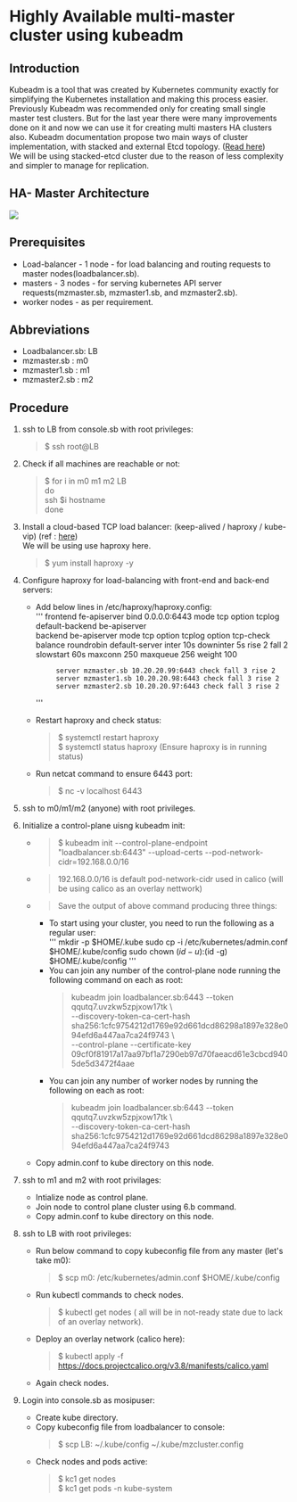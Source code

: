 # Highly Available multi-master cluster using kubeadm

## Introduction

Kubeadm is a tool that was created by Kubernetes community exactly for simplifying the Kubernetes installation and making this process easier. Previously Kubeadm was recommended only for creating small single master test clusters. But for the last year there were many improvements done on it and now we can use it for creating multi masters HA clusters also. Kubeadm documentation propose two main ways of cluster implementation, with stacked and external Etcd topology. ([Read here](https://kubernetes.io/docs/setup/production-environment/tools/kubeadm/ha-topology/))  
We will be using stacked-etcd cluster due to the reason of less complexity and simpler to manage for replication.

## HA- Master Architecture

![](https://d33wubrfki0l68.cloudfront.net/d1411cded83856552f37911eb4522d9887ca4e83/b94b2/images/kubeadm/kubeadm-ha-topology-stacked-etcd.svg)

## Prerequisites

- Load-balancer - 1 node - for load balancing and routing requests to master nodes(loadbalancer.sb).  
- masters - 3 nodes - for serving kubernetes API server requests(mzmaster.sb, mzmaster1.sb, and mzmaster2.sb).    
- worker nodes - as per requirement.  

## Abbreviations

- Loadbalancer.sb: LB
- mzmaster.sb : m0
- mzmaster1.sb : m1
- mzmaster2.sb : m2

## Procedure

1. ssh to LB from console.sb with root privileges:  
	> $ ssh root@LB  
2. Check if all machines are reachable or not:    
	> $ for i in m0 m1 m2 LB  
	> do  
	> ssh $i hostname  
	> done  
	
3. Install a cloud-based TCP load balancer: (keep-alived / haproxy / kube-vip) (ref : [here](https://github.com/kubernetes/kubeadm/blob/master/docs/ha-considerations.md))  
   We will be using use haproxy here.  
	> $ yum install haproxy -y

4. Configure haproxy for load-balancing with front-end and back-end servers:  
	- Add below lines in /etc/haproxy/haproxy.config:  
		'''
		frontend fe-apiserver
	      	   bind 0.0.0.0:6443
	  	   mode tcp
   	   	   option tcplog
   	   	   default-backend be-apiserver  
		   backend be-apiserver
		       mode tcp
		       option tcplog
		       option tcp-check
		       balance roundrobin
		       default-server inter 10s downinter 5s rise 2 fall 2 slowstart 60s maxconn 250 maxqueue 256 weight 100

		       server mzmaster.sb 10.20.20.99:6443 check fall 3 rise 2
		       server mzmaster1.sb 10.20.20.98:6443 check fall 3 rise 2
		       server mzmaster2.sb 10.20.20.97:6443 check fall 3 rise 2  
		'''    

	- Restart haproxy and check status:  
		> $ systemctl restart haproxy  
		> $ systemctl status haproxy (Ensure haproxy is in running status)  
	- Run netcat command to ensure 6443 port:  
		> $ nc -v localhost 6443  

5. ssh to m0/m1/m2 (anyone) with root privileges.  
6. Initialize a control-plane uisng kubeadm init:  
	- > $ kubeadm init --control-plane-endpoint "loadbalancer.sb:6443" --upload-certs --pod-network-cidr=192.168.0.0/16  
	- > 192.168.0.0/16 is default pod-network-cidr used in calico (will be using calico as an overlay nettwork)  
	- > Save the output of above command producing three things:
	  - To start using your cluster, you need to run the following as a regular user:  
	  '''
	          mkdir -p $HOME/.kube
		  sudo cp -i /etc/kubernetes/admin.conf $HOME/.kube/config
		  sudo chown $(id -u):$(id -g) $HOME/.kube/config
	  '''
	  - You can join any number of the control-plane node running the following command on each as root:  
		  > kubeadm join loadbalancer.sb:6443 --token qqutq7.uvzkw5zpjxow17tk \  
    			--discovery-token-ca-cert-hash   sha256:1cfc9754212d1769e92d661dcd86298a1897e328e094efd6a447aa7ca24f9743 \  
    			--control-plane --certificate-key 09cf0f81917a17aa97bf1a7290eb97d70faeacd61e3cbcd9405de5d3472f4aae  
	  - You can join any number of worker nodes by running the following on each as root:  
		  > kubeadm join loadbalancer.sb:6443 --token qqutq7.uvzkw5zpjxow17tk \  
    			--discovery-token-ca-cert-hash   sha256:1cfc9754212d1769e92d661dcd86298a1897e328e094efd6a447aa7ca24f9743  
	- Copy admin.conf to kube directory on this node.  

7. ssh to m1 and m2 with root privilages:  
	- Intialize node as control plane.  
	- Join node to control plane cluster using 6.b command.  
	- Copy admin.conf to kube directory on this node.  

8. ssh to LB with root privileges:  
	- Run below command to copy kubeconfig file from any master (let's take m0):  
		> $ scp m0: /etc/kubernetes/admin.conf $HOME/.kube/config  
	- Run kubectl commands to check nodes.  
		> $ kubectl get nodes ( all will be in not-ready state due to lack of an overlay network).  
	- Deploy an overlay network (calico here):  
		> $ kubectl apply -f https://docs.projectcalico.org/v3.8/manifests/calico.yaml  
	- Again check nodes.  

9. Login into console.sb as mosipuser:  
	- Create kube directory.  
	- Copy kubeconfig file from loadbalancer to console:  
		> $ scp LB: ~/.kube/config ~/.kube/mzcluster.config  
	- Check nodes and pods active:  
		> $ kc1 get nodes  
		> $ kc1 get pods -n kube-system
